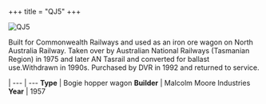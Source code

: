 +++
title = "QJ5"
+++

![QJ5](https://res.cloudinary.com/dvrailway/image/upload/v1559219394/www/image029_uyucuk.jpg)

Built for Commonwealth Railways and used as an iron ore wagon on North Australia Railway. Taken over by Australian National Railways (Tasmanian Region) in 1975 and later AN Tasrail and converted for ballast use.Withdrawn in 1990s. Purchased by DVR in 1992 and returned to service.

 |
--- | ---
**Type** | Bogie hopper wagon
**Builder** | Malcolm Moore Industries
**Year** | 1957